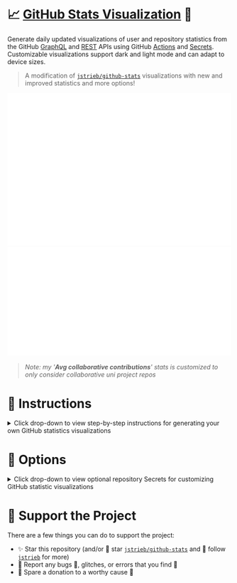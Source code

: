 # 📈 [GitHub Stats Visualization](https://github.com/R055A/GitStats) 🔭

Generate daily updated visualizations of user and repository statistics from the GitHub [GraphQL](https://docs.github.com/en/graphql) and [REST](https://docs.github.com/en/rest) APIs using GitHub [Actions](https://docs.github.com/en/actions) and [Secrets](https://docs.github.com/en/actions/security-guides/encrypted-secrets). Customizable visualizations support dark and light mode and can adapt to device sizes.

> A modification of [`jstrieb/github-stats`](https://github.com/jstrieb/github-stats) visualizations with new and improved statistics and more options!

[![GitStats Overview](https://raw.githubusercontent.com/R055A/GitStats/actions_branch/generated_images/overview.svg)![GitStats Languages](https://raw.githubusercontent.com/R055A/GitStats/actions_branch/generated_images/languages.svg)](https://github.com/R055A/GitStats)

> _Note: my '**Avg collaborative contributions**' stats is customized to only consider collaborative uni project repos_

# :rocket: Instructions

<details>
<summary>Click drop-down to view step-by-step instructions for generating your own GitHub statistics visualizations
</summary>

### Copy Repository

1. Click either link to start generating your own GitHub statistic visualizations: 
   1. [Generate your own copy of this repository without the commit history](https://github.com/R055A/GitStats/generate)
      * *Note: the first GitHub Actions workflow initiated at creation of the copied repository is expected to fail*
   2. [Fork a copy of this repository with the commit history configured to sync changes](https://github.com/R055A/GitStats/fork)
      * *Note: this copies all branches including the `action_branch` with statistics, but this can be overwritten*

### Generate a New Personal Access Token

2. Generate a personal access token by following these steps:
   1. If you are logged in, click this link to: [generate a new "classic" token](https://github.com/settings/tokens/new)
      * *Otherwise, to learn how to generate a personal access token: [read these instructions](https://docs.github.com/en/github/authenticating-to-github/creating-a-personal-access-token)*
   2. Ensure it is a "classic" token being generated and not a "fine-grained" token
   2. Name the token
   3. Select your preferred '***Expiration***' date
   4. Select `repo` for '<u>**Full control of private repositories**</u>'
   5. Select `read:user` to '<u>**Read only ALL user profile data**</u>'
   6. Click the '***Generate token***' button
   7. Copy the generated token - there is only one opportunity provided for this

### Create ACCESS_TOKEN Secret

3. Create a repository secret for the personal access token by following these steps:
   1. If this is your copy of the repository, click this link to: [create a new secret](../../settings/secrets/actions/new)
      * *Otherwise, go to repository **Settings**, click the **Secrets** option, then click **New repository secret***
   2. Name the new secret: `ACCESS_TOKEN`
   3. Enter the generated **[personal access token](#generate-a-new-personal-access-token)** as the '*Value*'

### Run GitHub Actions Workflow

4. Manually generate GitHub statistics visualizations:
   1. This can be done using any of the following two GitHub Actions workflows:
      1. For the **first time**, or to **reset stored statistics** (although this is done with every push to the main):
         * Click the link to: [go to the **Generate Git Stats Images** GitHub Actions workflow](../../actions/workflows/non_auto_generate_stat_images.yml)
         > *This is required if the `actions_branch` branch is not created, as it is created when run*
      2. Otherwise, for **updating** generated statistics visualizations (although this is automatically done daily):
         * Click the link to: [go to the **Auto Update Stats Images** GitHub Actions workflow](../../actions/workflows/auto_update_stat_images.yml)
         > *This requires the `actions_branch` branch to first be created with generated statistics visualizations*
   2. With the GitHub Actions page open, click the '***Run workflow***' dropdown menu button
   3. Select `Branch: main` from the '***Use workflow from***' dropdown list
   4. Click the '***Run workflow***' button
       * _Note: this could take some time_

### View Generated Statistics

5. Following the successful completion of a workflow, generated statistics visualizations can be viewed:
   1. In the `generated_images` directory in the `actions_branch` branch with the following image links:
      1. [Language statistics](../../blob/actions_branch/generated_images/languages.svg)
      2. [Overview statistics](../../blob/actions_branch/generated_images/overview.svg)

### Display Generated Statistics

6. To display the generated statistics, static URLs can be used for images that are updated daily:
   1. For generated language statistics visualizations (replacing `<username>` with your GitHub username):
   ```md
   ![](https://raw.githubusercontent.com/<username>/GitStats/actions_branch/generated_images/languages.svg)
   ```
   2. For generated overview statistic visualizations (replacing `<username>` with your GitHub username):
   ```md
   ![](https://raw.githubusercontent.com/<username>/GitStats/actions_branch/generated_images/overview.svg)
   ```
   
</details>

# :closed_lock_with_key: Options

<details>
<summary>Click drop-down to view optional repository Secrets for customizing GitHub statistic visualizations
</summary>

* ### Optional Secret *Name*: `EXCLUDED`
  For excluding repositories from being included entirely in the generated statistic visualizations.
  
  **Instructions**:
  * enter *Value* in the following format (separated by commas):
    * `[owner/repo],[owner/repo],...,[owner/repo]`
  * example:
    * `jstrieb/github-stats,rahul-jha98/github-stats-transparent,idiotWu/stats`
* ### Optional Secret *Name*: `ONLY_INCLUDED`
  For **ONLY** including repositories in the generated statistic visualizations
    - such as when there are fewer repositories to include than to exclude
  
    **Instructions**:
    * enter *Value* in the following format (separated by commas):
      * `[owner/repo],[owner/repo],...,[owner/repo]`
    * example:
      * `R055A/GitStats,R055A/R055A`
* ### Optional Secret *Name*: `EXCLUDED_LANGS`
  For excluding undesired languages from being included in the generated statistic visualizations
  
  **Instructions**:
  * enter *Value* in the following format (separated by commas):
    * `[language],[language],...,[language]`
  * example:
    * `HTML,Jupyter Notebook,Makefile,Dockerfile`
* ### Optional Secret *Name*: `INCLUDE_FORKED_REPOS`
  Boolean option for including forked repositories in the generated statistic visualizations. These could repeat statistical calculations
    - `false` by default

  **Instructions**:
  * enter *Value* in the following format:
    * `<boolean>`
  * examples:
    * `true`
* ### Optional Secret *Name*: `EXCLUDE_CONTRIB_REPOS`
  Boolean option for excluding non-owned repositories contributed to in the generated statistic visualizations
    - `false` by default

  **Instructions**:
  * enter *Value* in the following format:
    * `<boolean>`
  * examples:
    * `true`
* ### Optional Secret *Name*: `EXCLUDE_ARCHIVE_REPOS`
  Boolean option for excluding archived repositories in the generated statistic visualizations
    - `false` by default
    
  **Instructions**:
  * enter *Value* in the following format:
    * `<boolean>`
  * examples:
    * `true`
* ### Optional Secret *Name*: `EXCLUDE_PRIVATE_REPOS`
  Boolean option for excluding private repositories in the generated statistic visualizations
    - for when you want to keep those secrets locked away from prying eyes
    - `false` by default
    
  **Instructions**:
  * enter *Value* in the following format:
    * `<boolean>`
  * examples:
    * `true`
* ### Optional Secret *Name*: `EXCLUDE_PUBLIC_REPOS`
  Boolean option for excluding public repositories in the generated statistic visualizations
    - `false` by default
    
  **Instructions**:
  * enter *Value* in the following format:
    * `<boolean>`
  * examples:
    * `true`
* ### Optional Secret *Name*: `MORE_REPOS`
  For including repositories that are otherwise not included in generated statistic visualizations when scraping by username
    - such as repositories imported from, say, GitLab - hint: add emails used in imported repo commits to profile settings
    
  **Instructions**:
  * enter *Value* in the following format (separated by commas):
    * `[owner/repo],[owner/repo],...,[owner/repo]`
  * example:
    * `R055A/GitStats,R055A/R055A`
* ### Optional Secret *Name*: `MORE_COLLABS`
  For adding a constant value to the generated repository collaborators statistic
    - such as for collaborators that are otherwise not represented
    
  **Instructions**:
  * enter *Value* in the following format:
    * `<int>`
  * example:
    * `4`
* ### Optional Secret *Name*: `ONLY_INCLUDED_COLLAB_REPOS`
  For **ONLY** including collaborative repositories in the generated average contribution statistics calculations
    - such as when there are fewer collaborative repositories to include than to exclude
  
    **Instructions**:
    * enter *Value* in the following format (separated by commas):
      * `[owner/repo],[owner/repo],...,[owner/repo]`
    * example:
      * `R055A/UniversityProject-A,R055A/UniversityProject-B`
* ### Optional Secret *Name*: `EXCLUDED_COLLAB_REPOS`
  For excluding collaborative repositories from being included in the average contribution statistics calculations
    - for example, such as for when 
      - contributions are made to a collaborative repo, but it is not one of your projects (open-source typo fix, etc)
      - someone deletes and re-adds the entire codebase a few times too many
      - your or someone else's performance is not fairly represented - missing data bias 
      - pirates, ninjas, etc.

  **Instructions**:
  * enter *Value* in the following format (separated by commas):
    * `[owner/repo],[owner/repo],...,[owner/repo]`
  * example:
    * `tera_open_source/bit_typo_fix,peer_repo/missing_or_no_git_co_author_credit,dude_collab/email_not_reg_on_github,dog_ate/my_repo,mars/attacks`
* ### Optional Secret *Name*: `MORE_COLLAB_REPOS`
    For including collaborative repositories that are otherwise not included in the average contribution statistics calculations
    - for example, such as when
      - nobody even bothered to join the repository as a collaborator let alone contribute anything
      - the repository is imported and because it is ghosted there are no other contributions and, thus, none of the other collaborators are represented in the scraping

  **Instructions**:
  * enter *Value* in the following format (separated by commas):
    * `[owner/repo],[owner/repo],...,[owner/repo]`
  * example:
    * `imported_ghosted/large_A+_collab_project,slave_trade/larger_A++_project`
* ### Optional Secret *Name*: `STORE_REPO_VIEWS`
  Boolean for storing generated repository view statistic visualization data beyond the 14 day-limit GitHub API allows 
    - `true` by default

  **Instructions**:
  * enter *Value* in the following format:
    * `<boolean>`
  * examples:
    * `false`
* ### Optional Secret *Name*: `REPO_VIEWS`
  For adding a constant value to the generated repository view statistics
    - such as for when the stored data is reset or when importing stat data from elsewhere
    - requires being removed within 14 days after the first workflow is run (with `LAST_VIEWED`)
    - requires corresponding `LAST_VIEWED` and `FIRST_VIEWED` Secrets
    
  **Instructions**:
  * enter *Value* in the following format:
    * `<int>`
  * example:
    * `5000`
* ### Optional Secret *Name*: `LAST_VIEWED`
  For updating the date the generated repository view statistics data is added to storage from
    - such as for when the stored data is reset or when importing stat data from elsewhere
    - requires being removed within 14 days after the first workflow is run (with `REPO_VIEWS`)
    - may require corresponding `REPO_VIEWS` and `FIRST_VIEWED` Secrets
    
  **Instructions**:
  * enter *Value* in the following format:
    * `YYYY-MM-DD`
  * example:
    * `2020-10-01`
* ### Optional Secret *Name*: `FIRST_VIEWED`
  For updating the '*as of*' date the generated repository view statistics data is stored from
    - such as for when the stored data is reset or when importing stat data from elsewhere
    - may require corresponding `REPO_VIEWS` and `LAST_VIEWED` Secrets
    
  **Instructions**:
  * enter *Value* in the following format:
    * `YYYY-MM-DD`
  * example:
    * `2021-03-31`
</details>

# :green_heart: Support the Project

There are a few things you can do to support the project:

- ✨ Star this repository (and/or 🌠 star [`jstrieb/github-stats`](https://github.com/jstrieb/github-stats) and 🔭 follow [`jstrieb`](https://github.com/jstrieb) for more)
- :memo: Report any bugs :bug:, glitches, or errors that you find :monocle_face:
- :money_with_wings: Spare a donation to a worthy cause 🥹
